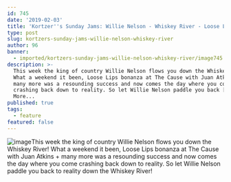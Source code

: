 ```yaml
---
id: 745
date: '2019-02-03'
title: 'Kortzer''s Sunday Jams: Willie Nelson - Whiskey River - Loose Lips'
type: post
slug: kortzers-sunday-jams-willie-nelson-whiskey-river
author: 96
banner:
  - imported/kortzers-sunday-jams-willie-nelson-whiskey-river/image745.jpeg
description: >-
  This week the king of country Willie Nelson flows you down the Whiskey River!
  What a weekend it been, Loose Lips bonanza at The Cause with Juan Atkins +
  many more was a resounding success and now comes the day where you come
  crashing back down to reality. So let Willie Nelson paddle you back [...]Read
  More...
published: true
tags:
  - feature
featured: false
---
```

![image](../imported/kortzers-sunday-jams-willie-nelson-whiskey-river/image745.jpeg)This week the king of country Willie Nelson flows you down the Whiskey River! What a weekend it been, Loose Lips bonanza at The Cause with Juan Atkins + many more was a resounding success and now comes the day where you come crashing back down to reality. So let Willie Nelson paddle you back to reality down the Whiskey River!